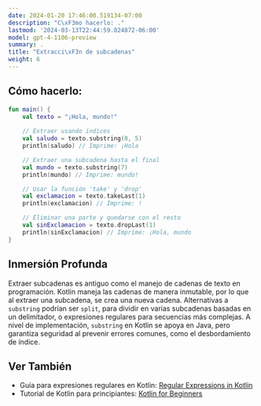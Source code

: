 ```yaml
---
date: 2024-01-20 17:46:00.519134-07:00
description: "C\xF3mo hacerlo: ."
lastmod: '2024-03-13T22:44:59.024872-06:00'
model: gpt-4-1106-preview
summary: .
title: "Extracci\xF3n de subcadenas"
weight: 6
---
```


## Cómo hacerlo:
```kotlin
fun main() {
    val texto = "¡Hola, mundo!"
    
    // Extraer usando índices
    val saludo = texto.substring(0, 5)
    println(saludo) // Imprime: ¡Hola

    // Extraer una subcadena hasta el final
    val mundo = texto.substring(7)
    println(mundo) // Imprime: mundo!

    // Usar la función 'take' y 'drop'
    val exclamacion = texto.takeLast(1)
    println(exclamacion) // Imprime: !

    // Eliminar una parte y quedarse con el resto
    val sinExclamacion = texto.dropLast(1)
    println(sinExclamacion) // Imprime: ¡Hola, mundo
}
```

## Inmersión Profunda
Extraer subcadenas es antiguo como el manejo de cadenas de texto en programación. Kotlin maneja las cadenas de manera inmutable, por lo que al extraer una subcadena, se crea una nueva cadena. Alternativas a `substring` podrían ser `split`, para dividir en varias subcadenas basadas en un delimitador, o expresiones regulares para secuencias más complejas. A nivel de implementación, `substring` en Kotlin se apoya en Java, pero garantiza seguridad al prevenir errores comunes, como el desbordamiento de índice.

## Ver También
- Guía para expresiones regulares en Kotlin: [Regular Expressions in Kotlin](https://kotlinlang.org/api/latest/jvm/stdlib/kotlin.text/-regex/)
- Tutorial de Kotlin para principiantes: [Kotlin for Beginners](https://kotlinlang.org/docs/home.html)
